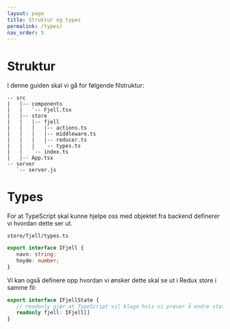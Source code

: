 ```yaml
---
layout: page
title: Struktur og types
permalink: /types/
nav_order: 5
---
```


# Struktur

I denne guiden skal vi gå for følgende filstruktur:

```ascii
-- src
|   |-- components
|   |   `-- Fjell.tsx
|   |-- store
|   |   |-- fjell
|   |   |   |-- actions.ts
|   |   |   |-- middleware.ts
|   |   |   |-- reducer.ts
|   |   |   `-- types.ts
|   |   `-- index.ts
|   |-- App.tsx
-- server
   `-- server.js
```

# Types

For at TypeScript skal kunne hjelpe oss med objektet fra backend definerer
vi hvordan dette ser ut.

`store/fjell/types.ts`

```typescript
export interface IFjell {
   navn: string;
   hoyde: number;
}
```

Vi kan også definere opp hvordan vi ønsker dette skal se ut i Redux store i samme fil:

```typescript
export interface IFjellState {
   // readonly gjør at TypeScript vil klage hvis vi prøver å endre state
   readonly fjell: IFjell[]
}
```